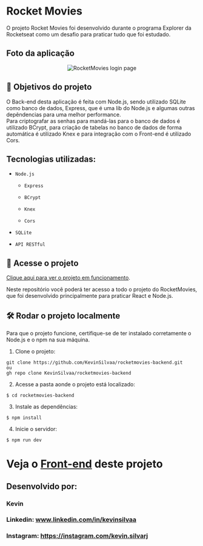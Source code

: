 # Rocket Movies

O projeto Rocket Movies foi desenvolvido durante o programa Explorer da Rocketseat como um desafio para praticar tudo que foi estudado.

## Foto da aplicação

<div align="center">
  <img src="https://github.com/KevinSilvaa/rocketmovies-frontend/assets/143517496/6270c1fc-fac0-42a8-9a86-1b6b3b26bf37" alt="RocketMovies login page">
</div>

## 🔨 Objetivos do projeto

O Back-end desta aplicação é feita com Node.js, sendo utilizado SQLite como banco de dados, Express, que é uma lib do Node.js e algumas outras depêndencias para uma melhor performance.<br>
Para criptografar as senhas para mandá-las para o banco de dados é utilizado BCrypt, para criação de tabelas no banco de dados de forma automática é utilizado Knex e para integração com o Front-end é utilizado Cors.

## Tecnologias utilizadas:

- `Node.js`

  - `Express`

  - `BCrypt` 

  - `Knex` 

  - `Cors` 

- `SQLite`

- `API RESTful`



## 📁 Acesse o projeto

[Clique aqui para ver o projeto em funcionamento](https://rocketmovies-kevinsilvaa.netlify.app/).

Neste repositório você poderá ter acesso a todo o projeto do RocketMovies, que foi desenvolvido principalmente para praticar React e Node.js.

## 🛠️ Rodar o projeto localmente

Para que o projeto funcione, certifique-se de ter instalado corretamente o Node.js e o npm na sua máquina.

1. Clone o projeto:

  ```
  git clone https://github.com/KevinSilvaa/rocketmovies-backend.git
  ou
  gh repo clone KevinSilvaa/rocketmovies-backend
  ```

  2. Acesse a pasta aonde o projeto está localizado:

  ```
  $ cd rocketmovies-backend
  ```

  3. Instale as dependências:

  ```
  $ npm install
  ```

  4. Inicie o servidor:

  ```
  $ npm run dev
  ```

# Veja o [Front-end](https://github.com/KevinSilvaa/rocketmovies-frontend) deste projeto

## Desenvolvido por:

### Kevin

### Linkedin: www.linkedin.com/in/kevinsilvaa
### Instagram: https://instagram.com/kevin.silvarj

